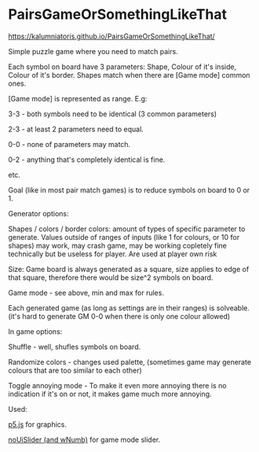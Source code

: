 # PairsGameOrSomethingLikeThat
https://kalumniatoris.github.io/PairsGameOrSomethingLikeThat/

Simple puzzle game where you need to match pairs.

Each symbol on board have 3 parameters: Shape, Colour of it's inside, Colour of it's border.
Shapes match when there are [Game mode] common ones.

[Game mode] is represented as range.
E.g: 

3-3 - both symbols need to be identical (3 common parameters)

2-3 - at least 2 parameters need to equal.

0-0 - none of parameters may match.

0-2 - anything that's completely identical is fine.

etc.

Goal (like in most pair match games) is to reduce symbols on board to 0 or 1.

Generator options:

Shapes / colors / border colors: amount of types of specific parameter to generate. Values outside of ranges of inputs (like 1 for colours, or 10 for shapes) may work, may crash game, may be working copletely fine technically but be useless for player. Are used at player own risk

Size: Game board is always generated as a square, size applies to edge of that square, therefore there would be size^2 symbols on board.

Game mode - see above, min and max for rules.

Each generated game (as long as settings are in their ranges) is solveable. (it's hard to generate GM 0-0 when there is only one colour allowed)

In game options:

Shuffle - well, shufles symbols on board.

Randomize colors - changes used palette, (sometimes game may generate colours that are too similar to each other)

Toggle annoying mode - To make it even more annoying there is no indication if it's on or not, it makes game much more annoying.


Used:

[p5.js](https://p5js.org) for graphics.

[noUiSlider (and wNumb)](https://refreshless.com/nouislider/) for game mode slider.
